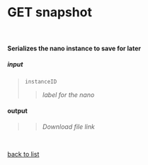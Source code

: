 # **GET snapshot**
<br/>

#### Serializes the nano instance to save for later
##### input
>`instanceID`
>>*label for the nano*

#### output
>>*Download file link*

<br/>

[back to list](../Guides/Guide_Boon_Nano.md)
